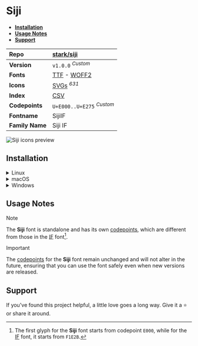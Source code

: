 # Siji

- [**Installation**](#installation)
- [**Usage Notes**](#usage-notes)
- [**Support**](#support)

| Repo            | [stark/siji](https://github.com/stark/siji)                                                                                                                             |
| :-------------- | :---------------------------------------------------------------------------------------------------------------------------------------------------------------------- |
| **Version**     | `v1.0.0` <sup>_Custom_</sup>                                                                                                                                            |
| **Fonts**       | [TTF](https://raw.githubusercontent.com/iconicFonts/if/main/fonts/TTF/Siji.ttf) - [WOFF2](https://raw.githubusercontent.com/iconicFonts/if/main/fonts/WOFF2/Siji.woff2) |
| **Icons**       | [SVGs](https://github.com/iconicFonts/if/tree/main/packs/Siji/svgs) <sup>_631_</sup>                                                                                    |
| **Index**       | [CSV](https://github.com/iconicFonts/if/blob/main/indices/Siji.csv)                                                                                                     |
| **Codepoints**  | `U+E000..U+E275` <sup>_Custom_</sup>                                                                                                                                    |
| **Fontname**    | SijiIF                                                                                                                                                                  |
| **Family Name** | Siji IF                                                                                                                                                                 |

<picture>
  <source media="(prefers-color-scheme: dark)" srcset="https://raw.githubusercontent.com/iconicFonts/if/main/imgs/Siji_dark.png">
  <img alt="Siji icons preview" src="https://raw.githubusercontent.com/iconicFonts/if/main/imgs/Siji_light.png">
</picture>

## Installation

<details>

<summary>Linux</summary>

```sh
curl -o ~/.local/share/fonts/Siji.ttf https://raw.githubusercontent.com/iconicFonts/if/main/fonts/TTF/Siji.ttf
```

Refresh font cache:

```sh
fc-cache -f ~/.local/share/fonts
```

</details>

<details>

<summary>macOS</summary>

```sh
curl -o ~/Library/Fonts/Siji.ttf https://raw.githubusercontent.com/iconicFonts/if/main/fonts/TTF/Siji.ttf
```

</details>

<details>

<summary>Windows</summary>

```sh
curl -o C:\Windows\Fonts\Siji.ttf https://raw.githubusercontent.com/iconicFonts/if/main/fonts/TTF/Siji.ttf
```

</details>

## Usage Notes

> [!NOTE]
> The **Siji** font is standalone and has its own [codepoints](https://github.com/iconicFonts/if/blob/main/indices/Siji.csv), which are different from those in the [IF](https://github.com/iconicFonts/if/blob/main/indices/if.csv) font[^1].

> [!IMPORTANT]
> The [codepoints](https://github.com/iconicFonts/if/blob/main/indices/Siji.csv) for the **Siji** font remain unchanged and will not alter in the future, ensuring that you can use the font safely even when new versions are released.

## Support

If you've found this project helpful, a little love goes a long way. Give it a :star: or share it around.

[^1]: The first glyph for the **Siji** font starts from codepoint `E000`, while for the [IF](https://github.com/iconicFonts/if/blob/main/indices/if.csv) font, it starts from `F1E2B`.
